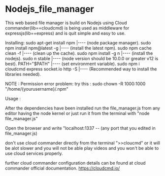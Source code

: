 # Nodejs_file_manager 
This web based file manager is build on Nodejs using Cloud commander(lib==cloudcmd) is being used as 
middleware for expressjs(lib==express) and is quit simple and easy to use.

Installing:
sudo apt-get install npm |---- (node package manager).
sudo npm install npm@latest -g |---- (install the latest npm).
sudo npm cache clean -f |---- (clean up the cache).
sudo npm install -g n |---- (install the nodejs).
sudo n stable |---- (node version should be 10.0.0 or greater v12 is best).
PATH="$PATH" |---- (set environment variable).
sudo npm i cloudcmd express socket.io http -S |---- (Recommended way to install the libraries needed).

NOTE : Permission error problem:
try this :  sudo chown -R 1000:1000 "/home/{yourusername}/.npm"

Usage :

After the dependencies have been installed run the file_manager.js from any editor having the node kernel or 
just run it from the terminal with "node file_manager.js"

Open the browser and write "localhost:1337 -- (any port that you edited in file_manager.js)

don't use cloud commander directly from the terminal ">>cloucmd" or it will be alot slower and you will not be able 
play videos and you won't be able to use cloud services properly. 

further cloud commander configuration details can be found at cloud commander official documentation. https://cloudcmd.io/
